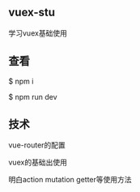 ## vuex-stu

学习vuex基础使用

## 查看

$ npm i

$ npm run dev

## 技术

vue-router的配置

vuex的基础出使用

明白action mutation getter等使用方法


